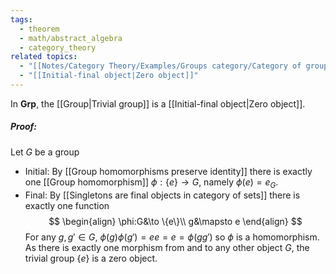 ```yaml
---
tags:
  - theorem
  - math/abstract_algebra
  - category_theory
related topics:
  - "[[Notes/Category Theory/Examples/Groups category/Category of groups]]"
  - "[[Initial-final object|Zero object]]"
---
```

In $\mathbf{Grp}$, the [[Group|Trivial group]] is a [[Initial-final object|Zero object]].
##### Proof:
Let $G$ be a group
- Initial:
	By [[Group homomorphisms preserve identity]] there is exactly one [[Group homomorphism]] $\phi: \{e\} \to G$, namely $\phi(e)=e_G$.
- Final:
	By [[Singletons are final objects in category of sets]] there is exactly one function$$
	\begin{align}
		\phi:G&\to \{e\}\\
		g&\mapsto e
	\end{align}
	$$For any $g,g'\in G$, $\phi(g)\phi(g')=ee=e=\phi(gg')$ so $\phi$ is a homomorphism.
As there is exactly one morphism from and to any other object $G$, the trivial group $\{e\}$ is a zero object.